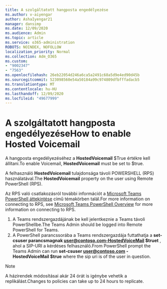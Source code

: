 ```yaml
---
title: A szolgáltatott hangposta engedélyezése
ms.author: v-aiyengar
author: AshaIyengar21
manager: dansimp
ms.date: 12/09/2020
ms.audience: Admin
ms.topic: article
ms.service: o365-administration
ROBOTS: NOINDEX, NOFOLLOW
localization_priority: Normal
ms.collection: Adm_O365
ms.custom:
- "9002347"
- "7563"
ms.openlocfilehash: 26eb22054d246a6ca5a2491c68a5d9e4ed90d45b
ms.sourcegitcommit: 523098560e54a50184a99c974809dfbfffadacb5
ms.translationtype: MT
ms.contentlocale: hu-HU
ms.lasthandoff: 12/09/2020
ms.locfileid: "49677999"
---
```

# <a name="how-to-enable-hosted-voicemail"></a><span data-ttu-id="6b653-102">A szolgáltatott hangposta engedélyezése</span><span class="sxs-lookup"><span data-stu-id="6b653-102">How to enable Hosted Voicemail</span></span>

<span data-ttu-id="6b653-103">A hangposta engedélyezéséhez a **HostedVoicemail** $True értékre kell állítani.</span><span class="sxs-lookup"><span data-stu-id="6b653-103">To enable Voicemail, **HostedVoicemail** must be set to $true.</span></span>

<span data-ttu-id="6b653-104">A felhasználó **HostedVoicemail** tulajdonsága távoli POWERSHELL (RPS) használatával.</span><span class="sxs-lookup"><span data-stu-id="6b653-104">The **HostedVoicemail** property on the user using Remote PowerShell (RPS).</span></span>

<span data-ttu-id="6b653-105">Az RPS való csatlakozásról további információt a [Microsoft Teams PowerShell áttekintése](https://docs.microsoft.com/microsoftteams/teams-powershell-overview) című témakörben talál.</span><span class="sxs-lookup"><span data-stu-id="6b653-105">For more information on connecting to RPS, see [Microsoft Teams PowerShell Overview](https://docs.microsoft.com/microsoftteams/teams-powershell-overview) for more information on connecting to RPS.</span></span>

1. <span data-ttu-id="6b653-106">A Teams rendszergazdájának be kell jelentkeznie a Teams távoli PowerShellbe.</span><span class="sxs-lookup"><span data-stu-id="6b653-106">The Teams Admin should be logged into Remote PowerShell for Teams.</span></span>
1. <span data-ttu-id="6b653-107">A PowerShell parancssorába a Teams rendszergazdája futtathatja a **set-csuser parancsmagnak user@contoso.com-HostedVoiceMail $truet** , ahol a SIP-URI a kérdéses felhasználó.</span><span class="sxs-lookup"><span data-stu-id="6b653-107">From PowerShell prompt the Teams Admin can run **set-csuser user@contoso.com -HostedVoiceMail $true** where the sip uri is of the user in question.</span></span>

> [!NOTE]
> <span data-ttu-id="6b653-108">A házirendek módosításai akár 24 órát is igénybe vehetik a replikálást.</span><span class="sxs-lookup"><span data-stu-id="6b653-108">Changes to policies can take up to 24 hours to replicate.</span></span>